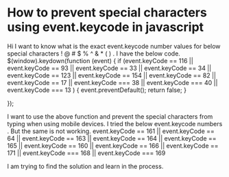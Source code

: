 
# How to prevent special characters using event.keycode in javascript

Hi I want to know what is the exact event.keycode number values for below special characters
! @ # $ % ^ & * ( ) .
I have the below code.
$(window).keydown(function (event) {
    if (event.keyCode == 116 || event.keyCode == 93 || event.keyCode == 33 ||
        event.keyCode == 34 || event.keyCode == 123 || event.keyCode == 154 ||
        event.keyCode == 82 || event.keyCode == 17 || event.keyCode === 38 ||
        event.keyCode === 40 || event.keyCode === 13 
     ) {
        event.preventDefault();
        return false;
    }
    
    
});

I want to use the above function and prevent the special characters from typing when using mobile devices.
I tried the below event.keycode numbers . But the same is not working.
        event.keyCode == 161 || event.keyCode == 64 || event.keyCode == 163 ||
        event.keyCode == 164 || event.keyCode == 165 || event.keyCode == 160 ||
        event.keyCode == 166 || event.keyCode == 171 || event.keyCode === 168 ||
        event.keyCode === 169

I am trying to find the solution and learn in the process.

        